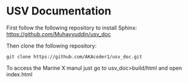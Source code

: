 # USV Documentation 

First follow the following repository to install Sphinx: 
https://github.com/Muhayyuddin/usv_doc

Then clone the following repository:
```
git clone https://github.com/AKAcoder1/usv_doc.git
```

To access the Marine X manul just go to usv_doc>build/html and open index.html

